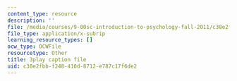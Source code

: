 ```yaml
---
content_type: resource
description: ''
file: /media/courses/9-00sc-introduction-to-psychology-fall-2011/c38e2fbbf248410d8712e787c17f6de2_QvK6YdFKMY8.srt
file_type: application/x-subrip
learning_resource_types: []
ocw_type: OCWFile
resourcetype: Other
title: 3play caption file
uid: c38e2fbb-f248-410d-8712-e787c17f6de2
---
```

